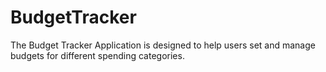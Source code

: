 # BudgetTracker
The Budget Tracker Application is designed to help users set and manage budgets for different spending categories.
